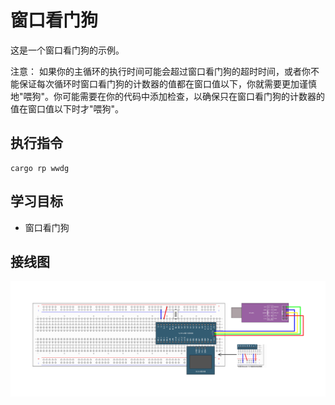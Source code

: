 # 窗口看门狗

这是一个窗口看门狗的示例。

注意：
如果你的主循环的执行时间可能会超过窗口看门狗的超时时间，或者你不能保证每次循环时窗口看门狗的计数器的值都在窗口值以下，你就需要更加谨慎地"喂狗"。你可能需要在你的代码中添加检查，以确保只在窗口看门狗的计数器的值在窗口值以下时才"喂狗"。

## 执行指令

```shell
cargo rp wwdg
```

## 学习目标

- 窗口看门狗

## 接线图

![](../../../images/wiring_diagram/14-2%20窗口看门狗.jpg)
